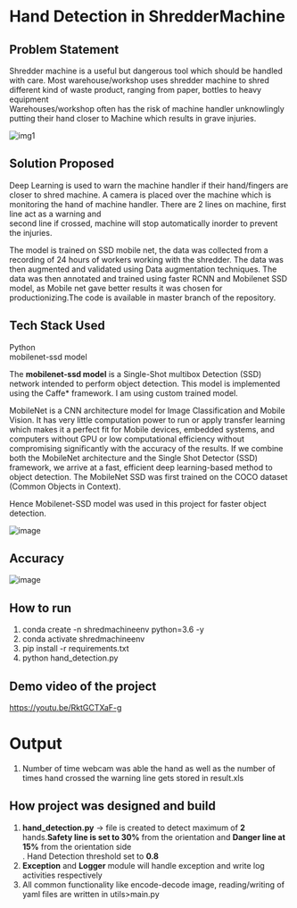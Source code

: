 # Hand Detection in ShredderMachine



## Problem Statement

Shredder machine is a useful but dangerous tool which should be handled with care. Most warehouse/workshop uses shredder machine to shred different kind of waste product, ranging from paper, bottles to heavy equipment </br>
Warehouses/workshop often has the risk of machine handler unknowlingly putting their hand closer to Machine which results in grave injuries.

![img1](https://github.com/ravi0dubey/ShredderMachine/assets/38419795/8e3cbcbe-3a52-4ff2-8e2e-d6b3a4563c8b)


## Solution Proposed

Deep Learning is used to warn the machine handler if their hand/fingers are closer to shred machine. A camera is placed over the machine which is monitoring the hand of machine handler. There are 2 lines on machine, first line act as a warning and  </br>
second line if crossed, machine will stop automatically inorder to prevent the injuries.

The model is trained on SSD mobile net, the data was collected from a recording of 24 hours of workers working with the shredder. The data was then augmented and validated using Data augmentation techniques. The data was then annotated and trained using faster RCNN and Mobilenet SSD model, as Mobile net gave better results it was chosen for productionizing.The code is available in master branch of the repository.


## Tech Stack Used
Python </br>
mobilenet-ssd model </br>

The **mobilenet-ssd model** is a Single-Shot multibox Detection (SSD) network intended to perform object detection. This model is implemented using the Caffe* framework. I am using custom trained model.

MobileNet is a CNN architecture model for Image Classification and Mobile Vision. It has very little computation power to run or apply transfer learning which makes it a perfect fit for Mobile devices, embedded systems, and computers without GPU or low computational efficiency without compromising significantly with the accuracy of the results. If we combine both the MobileNet architecture and the Single Shot Detector (SSD) framework, we arrive at a fast, efficient deep learning-based method to object detection. 
The MobileNet SSD was first trained on the COCO dataset (Common Objects in Context).

Hence Mobilenet-SSD model was used in this project for faster object detection.



![image](https://github.com/ravi0dubey/ShredderMachine/assets/38419795/824776e4-5506-4fbd-b363-72bca9a53204)

## Accuracy
![image](https://github.com/ravi0dubey/ShredderMachine/assets/38419795/69253758-a67e-46e6-b45e-9655616cc193)


## How to run  
1. conda create -n shredmachineenv python=3.6 -y  </br>
2. conda activate shredmachineenv </br>
3. pip install -r requirements.txt </br>
4. python hand_detection.py </br>

## Demo video of the project
https://youtu.be/RktGCTXaF-g

# Output 
1. Number of time webcam was able the hand as well as the number of times hand crossed the warning line gets stored in result.xls

## How project was designed and build
1. **hand_detection.py**  -> file is created to detect maximum of **2** hands.**Safety line is set to 30%** from the orientation and **Danger line at 15%** from the orientation side </br>.
   Hand Detection threshold set to **0.8** </br>
5. **Exception** and **Logger** module will handle exception and write log activities respectively</br>
6. All common functionality like encode-decode image, reading/writing of yaml files are written in utils>main.py  </br>
